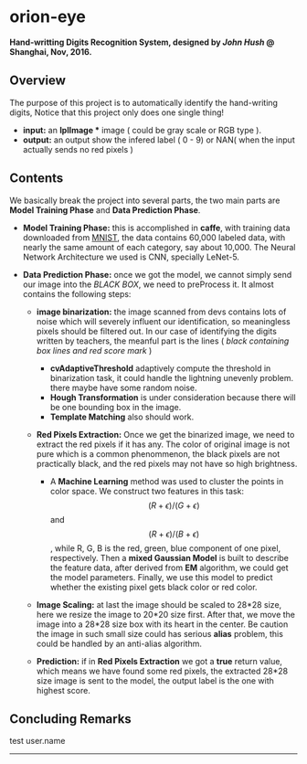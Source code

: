 # orion-eye

**Hand-writting Digits Recognition System, designed by *John Hush* @ Shanghai, Nov, 2016.**
##  Overview

The purpose of this project is to automatically identify the hand-writing digits, Notice that this project only does one single thing! 

* **input:** an **IplImage \*** image ( could be gray scale or RGB type ).
* **output:** an output show the infered label ( 0 - 9) or NAN( when the input actually sends no red pixels )

## Contents

We basically break the project into several parts, the two main parts are **Model Training Phase** and **Data Prediction Phase**.  

* **Model Training Phase:** this is accomplished in **caffe**, with training data downloaded from [MNIST](http://yann.lecun.com/exdb/mnist/), the data contains 60,000 labeled data, with nearly the same amount of each category, say about 10,000. The Neural Network Architecture we used is CNN, specially LeNet-5.

* **Data Prediction Phase:** once we got the model, we cannot simply send our image into the *BLACK BOX*, we need to preProcess it. It almost contains the following steps:  
	- **image binarization:** the image scanned from devs contains lots of noise which will severely influent our identification, so meaningless pixels should be filtered out. In our case of identifying the digits written by teachers, the meanful part is the lines ( *black containing box lines and red score mark* )  

		* **cvAdaptiveThreshold** adaptively compute the threshold in binarization task, it could handle the lightning unevenly problem. there maybe have some random noise.
		* **Hough Transformation** is under consideration because there will be one bounding box in the image.
		* **Template Matching** also should work.
	
	- **Red Pixels Extraction:** Once we get the binarized image, we need to extract the red pixels if it has any. The color of original image is not pure which is a common phenommenon, the black pixels are not practically black, and the red pixels may not have so high brightness.  

		* A **Machine Learning** method was used to cluster the points in color space. We construct two features in this task: $$(R+\epsilon)/(G+\epsilon)$$ and $$(R+\epsilon)/(B+\epsilon)$$, while R, G, B is the red, green, blue component of one pixel, respectively. Then a **mixed Gaussian Model** is built to describe the feature data, after derived from **EM** algorithm, we could get the model parameters. Finally, we use this model to predict whether the existing pixel gets black color or red color.  

	- **Image Scaling:** at last the image should be scaled to 28\*28 size, here we resize the image to 20\*20 size first. After that, we move the image into a 28\*28 size box with its heart in the center. Be caution the image in such small size could has serious **alias** problem, this could be handled by an anti-alias algorithm.  

	- **Prediction:** if in **Red Pixels Extraction** we got a **true** return value, which means we have found some red pixels, the extracted 28\*28 size image is sent to the model, the output label is the one with highest score.  

## Concluding Remarks
 test user.name 
***
